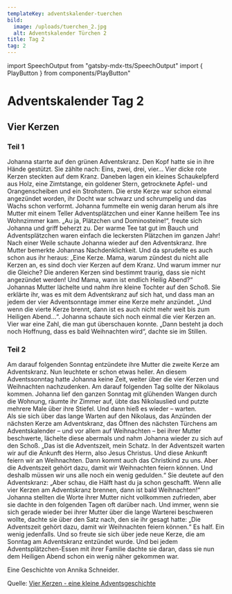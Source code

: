 ```yaml
---
templateKey: adventskalender-tuerchen
bild:
  image: /uploads/tuerchen_2.jpg
  alt: Adventskalender Türchen 2
title: Tag 2
tag: 2
---
```


import SpeechOutput from "gatsby-mdx-tts/SpeechOutput"
import { PlayButton } from components/PlayButton"

<SpeechOutput id="adventskalender-tag-2-teil-1" customPlayButton={PlayButton}>

# Adventskalender Tag 2

## Vier Kerzen

### Teil 1

Johanna starrte auf den grünen Adventskranz. Den Kopf hatte sie in ihre Hände gestützt. Sie zählte nach: Eins, zwei, drei, vier… Vier dicke rote Kerzen steckten auf dem Kranz. Daneben lagen ein kleines Schaukelpferd aus Holz, eine Zimtstange, ein goldener Stern, getrocknete Apfel- und Orangenscheiben und ein Strohstern. Die erste Kerze war schon einmal angezündet worden, ihr Docht war schwarz und schrumpelig und das Wachs schon verformt. Johanna fummelte ein wenig daran herum als ihre Mutter mit einem Teller Adventsplätzchen und einer Kanne heißem Tee ins Wohnzimmer kam. „Au ja, Plätzchen und Dominosteine!“, freute sich Johanna und griff beherzt zu. Der warme Tee tat gut im Bauch und Adventsplätzchen waren einfach die leckersten Plätzchen im ganzen Jahr!  
Nach einer Weile schaute Johanna wieder auf den Adventskranz. Ihre Mutter bemerkte Johannas Nachdenklichkeit. Und da sprudelte es auch schon aus ihr heraus: „Eine Kerze. Mama, warum zündest du nicht alle Kerzen an, es sind doch vier Kerzen auf dem Kranz. Und warum immer nur die Gleiche? Die anderen Kerzen sind bestimmt traurig, dass sie nicht angezündet werden! Und Mama, wann ist endlich Heilig Abend?“  
Johannas Mutter lächelte und nahm ihre kleine Tochter auf den Schoß. Sie erklärte ihr, was es mit dem Adventskranz auf sich hat, und dass man an jedem der vier Adventsonntage immer eine Kerze mehr anzündet. „Und wenn die vierte Kerze brennt, dann ist es auch nicht mehr weit bis zum Heiligen Abend…“.
Johanna schaute sich noch einmal die vier Kerzen an. Vier war eine Zahl, die man gut überschauen konnte. „Dann besteht ja doch noch Hoffnung, dass es bald Weihnachten wird“, dachte sie im Stillen.

</SpeechOutput>

<SpeechOutput id="adventskalender-tag-2-teil-2" customPlayButton={PlayButton}>

### Teil 2

Am darauf folgenden Sonntag entzündete ihre Mutter die zweite Kerze am Adventskranz. Nun leuchtete er schon etwas heller. An diesem Adventssonntag hatte Johanna keine Zeit, weiter über die vier Kerzen und Weihnachten nachzudenken. Am darauf folgenden Tag sollte der Nikolaus kommen. Johanna lief den ganzen Sonntag mit glühenden Wangen durch die Wohnung, räumte ihr Zimmer auf, übte das Nikolauslied und putzte mehrere Male über ihre Stiefel. Und dann hieß es wieder – warten.  
Als sie sich über das lange Warten auf den Nikolaus, das Anzünden der nächsten Kerze am Adventskranz, das Öffnen des nächsten Türchens am Adventskalender – und vor allem auf Weihnachten – bei ihrer Mutter beschwerte, lächelte diese abermals und nahm Johanna wieder zu sich auf den Schoß. „Das ist die Adventszeit, mein Schatz. In der Adventszeit warten wir auf die Ankunft des Herrn, also Jesus Christus. Und diese Ankunft feiern wir an Weihnachten. Dann kommt auch das Christkind zu uns. Aber die Adventszeit gehört dazu, damit wir Weihnachten feiern können. Und deshalb müssen wir uns alle noch ein wenig gedulden.“ Sie deutete auf den Adventskranz: „Aber schau, die Hälft hast du ja schon geschafft. Wenn alle vier Kerzen am Adventskranz brennen, dann ist bald Weihnachten!“  
Johanna stellten die Worte ihrer Mutter nicht vollkommen zufrieden, aber sie dachte in den folgenden Tagen oft darüber nach. Und immer, wenn sie sich gerade wieder bei ihrer Mutter über die lange Warterei beschweren wollte, dachte sie über den Satz nach, den sie ihr gesagt hatte: „Die Adventszeit gehört dazu, damit wir Weihnachten feiern können.“ Es half. Ein wenig jedenfalls. Und so freute sie sich über jede neue Kerze, die am Sonntag am Adventskranz entzündet wurde. Und bei jedem Adventsplätzchen-Essen mit ihrer Familie dachte sie daran, dass sie nun dem Heiligen Abend schon ein wenig näher gekommen war.

Eine Geschichte von Annika Schneider.

Quelle: [Vier Kerzen - eine kleine Adventsgeschichte](https://mal-alt-werden.de/vier-kerzen-eine-kleine-adventsgeschichte)

</SpeechOutput>
